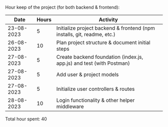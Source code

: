 Hour keep of the project (for both backend & frontend):

|Date|Hours|Activity|
|-|-|-|
|23-08-2023|5|Initialize project backend & frontend (npm installs, git, readme, etc.)|
|26-08-2023|10|Plan project structure & document initial steps|
|27-08-2023|5|Create backend foundation (index.js, app.js) and test (with Postman)|
|27-08-2023|5|Add user & project models|
|27-08-2023|5|Initialize user controllers & routes|
|28-08-2023|10|Login functionality & other helper middleware|

Total hour spent: 40
